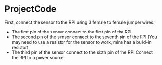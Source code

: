# ProjectCode
First, connect the sensor to the RPI using 3 female to female jumper wires:
- The first pin of the sensor connect to the first pin of the RPI
- The second pin of the sensor connect to the seventh pin of the RPI (You may need to use a resistor for the sensor to 
work, mine has a build-in resistor)
- The third pin of the sensor connect to the sixth pin of the RPI
Connect the RPI to a power source
